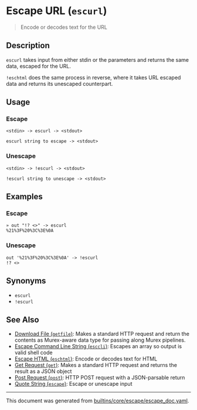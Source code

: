 # Escape URL (`escurl`)

> Encode or decodes text for the URL

## Description

`escurl` takes input from either stdin or the parameters and returns the same
data, escaped for the URL.

`!eschtml` does the same process in reverse, where it takes URL escaped data
and returns its unescaped counterpart.

## Usage

### Escape

```
<stdin> -> escurl -> <stdout>

escurl string to escape -> <stdout>
```

### Unescape

```
<stdin> -> !escurl -> <stdout>

!escurl string to unescape -> <stdout>
```

## Examples

### Escape

```
» out "!? <>" -> escurl
%21%3F%20%3C%3E%0A 
```

### Unescape

```
out '%21%3F%20%3C%3E%0A' -> !escurl
!? <>
```

## Synonyms

* `escurl`
* `!escurl`


## See Also

* [Download File (`getfile`)](../commands/getfile.md):
  Makes a standard HTTP request and return the contents as Murex-aware data type for passing along Murex pipelines.
* [Escape Command Line String (`esccli`)](../commands/esccli.md):
  Escapes an array so output is valid shell code
* [Escape HTML (`eschtml`)](../commands/eschtml.md):
  Encode or decodes text for HTML
* [Get Request (`get`)](../commands/get.md):
  Makes a standard HTTP request and returns the result as a JSON object
* [Post Request (`post`)](../commands/post.md):
  HTTP POST request with a JSON-parsable return
* [Quote String (`escape`)](../commands/escape.md):
  Escape or unescape input

<hr/>

This document was generated from [builtins/core/escape/escape_doc.yaml](https://github.com/lmorg/murex/blob/master/builtins/core/escape/escape_doc.yaml).